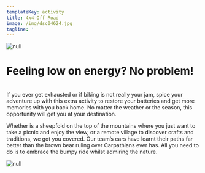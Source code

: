 ```yaml
---
templateKey: activity
title: 4x4 Off Road
image: /img/dsc04624.jpg
tagline: '  '
---
```

![null](/img/off-road-description.png)

# Feeling low on energy? No problem!

\
If you ever get exhausted or if biking is not really your jam, spice your adventure up with this extra activity to restore your batteries and get more memories with you back home. No matter the weather or the season, this opportunity will get you at your destination.

Whether is a sheepfold on the top of the mountains where you just want to take a picnic and enjoy the view, or a remote village to discover crafts and traditions, we got you covered. Our team’s cars have learnt their paths far better than the brown bear ruling over Carpathians ever has. All you need to do is to embrace the bumpy ride whilst admiring the nature.

![null](/img/img_2062.jpg)
